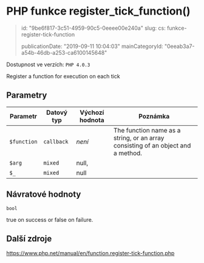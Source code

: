PHP funkce register_tick_function()
===================================

> id: "9be6f817-3c51-4959-90c5-0eeee00e240a"
> slug:
> 	cs: funkce-register-tick-function
>
> publicationDate: "2019-09-11 10:04:03"
> mainCategoryId: "0eeab3a7-a54b-46db-a253-ca6100145648"

Dostupnost ve verzích: `PHP 4.0.3`

Register a function for execution on each tick


Parametry
--------------

| Parametr | Datový typ | Výchozí hodnota | Poznámka |
|-----|-----|-----|-----|
| `$function` | `callback` | *není* | The function name as a string, or an array consisting of an object and a method. |
| `$arg` | `mixed` | null, |  |
| `$_` | `mixed` | null |  |


Návratové hodnoty
----------------

`bool`

true on success or false on failure.

Další zdroje
------------

https://www.php.net/manual/en/function.register-tick-function.php
